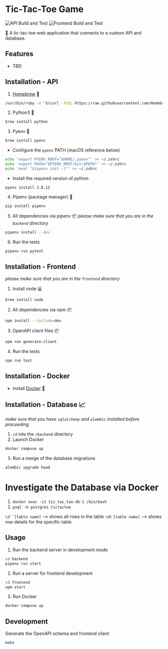 # Tic-Tac-Toe Game

![API Build and Test](https://github.com/yuyi365/tic_tac_toe_api/actions/workflows/build_api.yml/badge.svg)
![Frontend Build and Test](https://github.com/yuyi365/tic_tac_toe_api/actions/workflows/build_frontend.yml/badge.svg)

👾 A tic-tac-toe web application that connects to a custom API and database.

## Features
- TBD

## Installation - API

1. [Homebrew](https://brew.sh/) 🍺
```bash
/usr/bin/ruby -e "$(curl -fsSL https://raw.githubusercontent.com/Homebrew/install/master/install)"
```

2. Python3 🐍
```bash
brew install python
```

3. Pyenv 🐍
```bash
brew install pyenv
```
- Configure the `pyenv` PATH (macOS reference below)
```bash
echo 'export PYENV_ROOT="$HOME/.pyenv"' >> ~/.zshrc
echo 'export PATH="$PYENV_ROOT/bin:$PATH"' >> ~/.zshrc
echo 'eval "$(pyenv init -)"' >> ~/.zshrc
```
- Install the required version of python
```
pyenv install 3.8.12
```

4. Pipenv (package manager) 🐍
```bash
pip install pipenv
```

5. All dependencies via pipenv 📦
*please make sure that you are in the `backend` directory*

```bash
pipenv install --dev
```

6. Run the tests
```bash
pipenv run pytest
```

## Installation - Frontend
*please make sure that you are in the `frontend` directory*

1. Install node 💻
```bash
brew install node
```

2. All dependencies via npm 📦
```bash
npm install --include=dev
```

3. OpenAPI client files 📦
```bash
npm run generate-client
```

4. Run the tests
```bash
npm run test
```

## Installation - Docker
- Install [Docker](https://docs.docker.com/get-docker/) 🐳

## Installation - Database 📈
*make sure that you have `sqlalchemy` and `alembic` installed before proceeding*
1. `cd` into the `/backend` directory
2. Launch Docker
```bash
docker compose up
```
3. Run a merge of the database migrations
```bash
alembic upgrade head
```

# Investigate the Database via Docker
1. `docker exec -it tic_tac_toe-db-1 /bin/bash`
2. `psql -U postgres tictactoe`

`\d``[table name]` —> shows all rows in the table
`\dt` `[table name]` —> shows row details for the specific table

## Usage

1. Run the backend server in development mode
```bash
cd backend
pipenv run start
```

2. Run a server for frontend development
```bash
cd frontend
npm start
```

3. Run Docker
```bash
docker compose up
```

## Development

Generate the OpenAPI schema and frontend client

```bash
make
```
